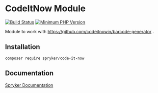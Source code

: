# CodeItNow Module
[![Build Status](https://travis-ci.org/spryker/code-it-now.svg)](https://travis-ci.org/spryker/code-it-now)
[![Minimum PHP Version](https://img.shields.io/badge/php-%3E%3D%207.2-8892BF.svg)](https://php.net/)

Module to work with https://github.com/codeitnowin/barcode-generator .

## Installation

```
composer require spryker/code-it-now
```

## Documentation

[Spryker Documentation](https://academy.spryker.com/developing_with_spryker/module_guide/modules.html)
